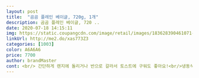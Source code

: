 ```yaml
---
layout: post 
title:  "곰곰 플레인 베이글, 720g, 1개" 
description: 곰곰 플레인 베이글, 720 ..
date: 2020-07-18 14:15:11 
img: https://static.coupangcdn.com/image/retail/images/183628390461071-fa1f05cd-bdbc-48ae-ab7a-8bf033c7966e.jpg 
linkUrl: http://me2.do/xas773Z3 
categories: [1003] 
color: A6A6A6 
price: 7700 
author: brandMaster 
cont: <br/> 간단하게 렌지에 돌리거나 반으로 갈라서 토스트에 구워도 좋아요!<br/>냉동식품이었는데도 전자렌지를 돌려보니 카페에서 먹는 베이글의 그 온도 그 식감이어서 좋았습니다.<br/> 보통 시중 카페에서 파는 베이글이 단 맛이든 짠 맛이든 조미가 되어있다면 플레인은 그런 부분 없이 담백하기때문에, 따로 구워먹어도 맛있을 것 같고 다른 재료를 가미해 먹어도 좋을 것 같아요.<br/> 베이글치고 엄청 쫄깃하다거나 그런 것은 아니지만 식사대용으로 간단히 먹기엔 이만한 것도 없는 것 같습니다.<br/> 베이글 안 쪽에 기포가 차있거나 그런 것 없이 꽉 차있어 식감도 베이글 특유의 쫄깃함이 느껴집니다.<br/> 풍미가 엄청 크지는 않는데 오히려 슴슴한 입맛엔 괜찮습니다<br/>맛은 일반적인 플레인베이글 맛과 동일해요<br/>베이글!!<br/>생각보다 베이글 크기도 커서 마음에 듭니다!!<br/>아침 대용으로 먹기에도 너무 적합합니다.<br/><br/>우선적으로 맛과 양 모두 만족해야되는데 제가 손이 작은편이지만<br/>이정도면 저도 카페하면 될듯... <br/> 여튼 맛있어요!<br/>적당한 크기의 곰곰 플레인<br/>제손하고 크기가 거의 비슷해요<br/>출근하기 전에 간편하게 식사할 수 있어서 좋아요!<br/>카페에서 먹을 수 있는 베이글을 집에서 먹을 수 있게 됩니다!<br/>크림치즈 발라먹으면 아주 맛있습니다!<br/>한개만 먹어도 배가 빵빵하게 차는 기분이랄까?<br/> 
---
```

 